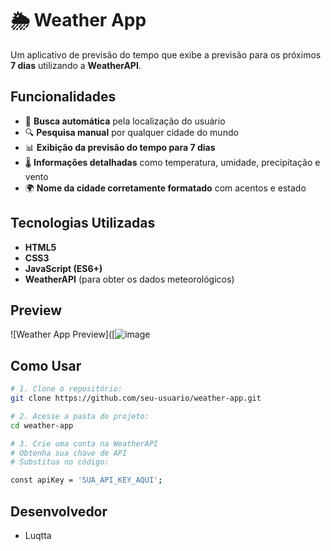 # 🌦️ Weather App  

Um aplicativo de previsão do tempo que exibe a previsão para os próximos **7 dias** utilizando a **WeatherAPI**.  

##  Funcionalidades  

- 📍 **Busca automática** pela localização do usuário  
- 🔍 **Pesquisa manual** por qualquer cidade do mundo  
- 📊 **Exibição da previsão do tempo para 7 dias**  
- 🌡️ **Informações detalhadas** como temperatura, umidade, precipitação e vento  
- 🌍 **Nome da cidade corretamente formatado** com acentos e estado  

## Tecnologias Utilizadas  

- **HTML5**  
- **CSS3**  
- **JavaScript (ES6+)**  
- **WeatherAPI** (para obter os dados meteorológicos)  

##  Preview 

![Weather App Preview]([![image](https://github.com/user-attachments/assets/453fdc1a-46ea-4ddc-83a9-745492275aab](https://cdn.discordapp.com/attachments/819199230899650650/1342436659064471552/image.png?ex=67b9a110&is=67b84f90&hm=4e65eea5553296a714f868e129e58e165da3814e21469cfdedc78141e89be627&)](https://cdn.discordapp.com/attachments/819199230899650650/1342436659064471552/image.png?ex=67b9a110&is=67b84f90&hm=4e65eea5553296a714f868e129e58e165da3814e21469cfdedc78141e89be627&)
)  

##  Como Usar  

```bash
# 1. Clone o repositório:
git clone https://github.com/seu-usuario/weather-app.git

# 2. Acesse a pasta do projeto:
cd weather-app

# 3. Crie uma conta na WeatherAPI
# Obtenha sua chave de API
# Substitua no código:

const apiKey = 'SUA_API_KEY_AQUI';

```
## Desenvolvedor
- Luqtta

